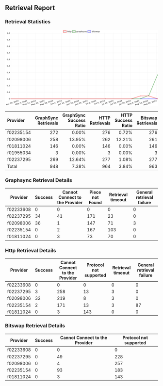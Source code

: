 ## Retrieval Report
### Retrieval Statistics
<img src="https://raw.githubusercontent.com/data-preservation-programs/filplus-checker-assets/main/filecoin-project/filecoin-plus-large-datasets/issues/1485/1692625877350.png"/>

| Provider  | GraphSync Retrievals | GraphSync Success Ratio | HTTP Retrievals | HTTP Success Ratio | Bitswap Retrievals | Bitswap Success Ratio |
| :-------- | -------------------: | ----------------------: | --------------: | -----------------: | -----------------: | --------------------: |
| f02235154 |                  272 |                   0.00% |             276 |              0.72% |                276 |                 0.00% |
| f02098006 |                  258 |                  13.95% |             262 |             12.21% |                261 |                 0.00% |
| f01811024 |                  146 |                   0.00% |             146 |              0.00% |                146 |                 0.00% |
| f01955034 |                    3 |                   0.00% |               3 |              0.00% |                  3 |                 0.00% |
| f02237295 |                  269 |                  12.64% |             277 |              1.08% |                277 |                 0.00% |
| Total     |                  948 |                   7.38% |             964 |              3.84% |                963 |                 0.00% |

### Graphsync Retrieval Details
| Provider  | Success | Cannot Connect to the Provider | Piece not Found | Retrieval timeout | General retrieval failure |
| --------- | ------- | ------------------------------ | --------------- | ----------------- | ------------------------- |
| f02233608 | 0       | 0                              | 0               | 0                 | 0                         |
| f02237295 | 34      | 41                             | 171             | 23                | 0                         |
| f02098006 | 36      | 1                              | 147             | 71                | 3                         |
| f02235154 | 0       | 2                              | 167             | 103               | 0                         |
| f01811024 | 0       | 3                              | 73              | 70                | 0                         |

### Http Retrieval Details
| Provider  | Success | Cannot Connect to the Provider | Protocol not supported | Retrieval timeout | General retrieval failure |
| --------- | ------- | ------------------------------ | ---------------------- | ----------------- | ------------------------- |
| f02233608 | 0       | 0                              | 0                      | 0                 | 0                         |
| f02237295 | 3       | 258                            | 13                     | 3                 | 0                         |
| f02098006 | 32      | 219                            | 8                      | 3                 | 0                         |
| f02235154 | 2       | 171                            | 13                     | 3                 | 87                        |
| f01811024 | 0       | 3                              | 143                    | 0                 | 0                         |

### Bitswap Retrieval Details
| Provider  | Success | Cannot Connect to the Provider | Protocol not supported |
| --------- | ------- | ------------------------------ | ---------------------- |
| f02233608 | 0       | 0                              | 0                      |
| f02237295 | 0       | 49                             | 228                    |
| f02098006 | 0       | 4                              | 257                    |
| f02235154 | 0       | 93                             | 183                    |
| f01811024 | 0       | 3                              | 143                    |
